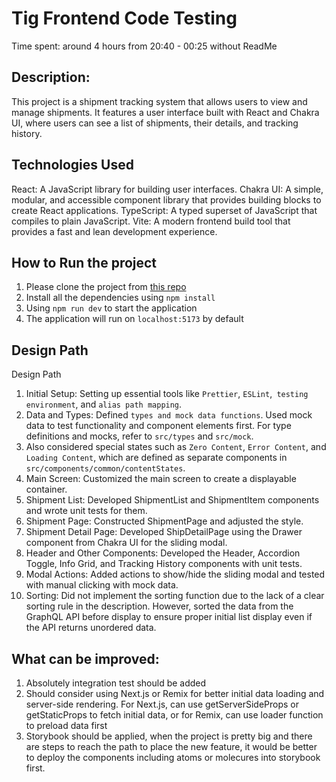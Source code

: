 # Tig Frontend Code Testing

Time spent: around 4 hours from 20:40 - 00:25 without ReadMe

## Description:

This project is a shipment tracking system that allows users to view and manage shipments. It features a user interface built with React and Chakra UI, where users can see a list of shipments, their details, and tracking history.

## Technologies Used

React: A JavaScript library for building user interfaces.
Chakra UI: A simple, modular, and accessible component library that provides building blocks to create React applications.
TypeScript: A typed superset of JavaScript that compiles to plain JavaScript.
Vite: A modern frontend build tool that provides a fast and lean development experience.

## How to Run the project

1. Please clone the project from [this repo](https://github.com/seasparta618/tig-shipment-test.git)
2. Install all the dependencies using `npm install`
3. Using `npm run dev` to start the application
4. The application will run on `localhost:5173` by default

## Design Path

Design Path

1. Initial Setup: Setting up essential tools like `Prettier`, `ESLint`,` testing environment`, and `alias path mapping`.
2. Data and Types: Defined `types and mock data functions`. Used mock data to test functionality and component elements first. For type definitions and mocks, refer to `src/types` and `src/mock`.
3. Also considered special states such as `Zero Content`, `Error Content`, and `Loading Content`, which are defined as separate components in `src/components/common/contentStates`.
4. Main Screen: Customized the main screen to create a displayable container.
5. Shipment List: Developed ShipmentList and ShipmentItem components and wrote unit tests for them.
6. Shipment Page: Constructed ShipmentPage and adjusted the style.
7. Shipment Detail Page: Developed ShipDetailPage using the Drawer component from Chakra UI for the sliding modal.
8. Header and Other Components: Developed the Header, Accordion Toggle, Info Grid, and Tracking History components with unit tests.
9. Modal Actions: Added actions to show/hide the sliding modal and tested with manual clicking with mock data.
10. Sorting: Did not implement the sorting function due to the lack of a clear sorting rule in the description. However, sorted the data from the GraphQL API before display to ensure proper initial list display even if the API returns unordered data.

## What can be improved:

1. Absolutely integration test should be added
2. Should consider using Next.js or Remix for better initial data loading and server-side rendering. For Next.js, can use getServerSideProps or getStaticProps to fetch initial data, or for Remix, can use loader function to preload data first
3. Storybook should be applied, when the project is pretty big and there are steps to reach the path to place the new feature, it would be better to deploy the components including atoms or molecures into storybook first.
